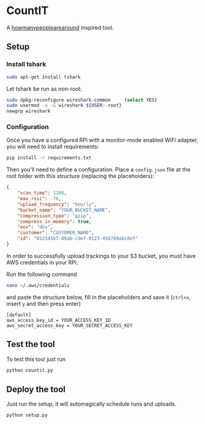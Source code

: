 # CountIT

A [howmanypeoplearearound](https://github.com/schollz/howmanypeoplearearound) inspired tool.

## Setup

### Install tshark

```sh
sudo apt-get install tshark
```

Let tshark be run as non-root:

```sh
sudo dpkg-reconfigure wireshark-common     (select YES)
sudo usermod -a -G wireshark ${USER:-root}
newgrp wireshark
```

### Configuration

Once you have a configured RPi with a monitor-mode enabled WiFi adapter, you will need to install requirements:

```sh
pip install -r requirements.txt
```

Then you'll need to define a configuration. Place a `config.json` file at the root folder with this structure (replacing the placeholders):

```json
{
    "scan_time": 1200,
    "max_rssi": -70,
    "upload_frequency": "hourly",
    "bucket_name": "YOUR_BUCKET_NAME",
    "compression_type": "gzip",
    "compress_in_memory": true,
    "env": "dev",
    "customer": "CUSTOMER_NAME",
    "id": "01234567-89ab-cdef-0123-456789abcdef"
}
```

In order to successfully upload trackings to your S3 bucket, you must have AWS credentials in your RPi.

Run the following command

```sh
nano ~/.aws/credentials
```

and paste the structure below, fill in the placeholders and save it (`ctrl+x`, insert `y` and then press enter)

```text
[default]
aws_access_key_id = YOUR_ACCESS_KEY_ID
aws_secret_access_key = YOUR_SECRET_ACCESS_KEY
```

## Test the tool

To test this tool just run

```sh
python countit.py
```

## Deploy the tool

Just run the setup, it will automagically schedule runs and uploads.

```sh
python setup.py
```
